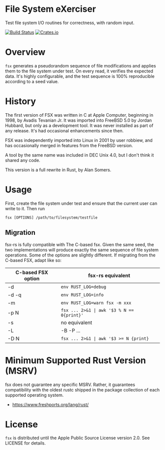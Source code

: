 # File System eXerciser

Test file system I/O routines for correctness, with random input.

[![Build Status](https://api.cirrus-ci.com/github/asomers/fsx-rs.svg)](https://cirrus-ci.com/github/asomers/fsx-rs)
[![Crates.io](https://img.shields.io/crates/v/fsx.svg)](https://crates.io/crates/fsx)

# Overview

`fsx` generates a pseudorandom sequence of file modifications and applies them
to the file system under test.  On every read, it verifies the expected data.
It's highly configurable, and the test sequence is 100% reproducible according
to a seed value.

# History

The first version of FSX was written in C at Apple Computer, beginning in 1998,
by Avadis Tevanian Jr.  It was imported into FreeBSD 5.0 by Jordan Hubbard, but
only as a development tool.  It was never installed as part of any release.
It's had occasional enhancements since then.

FSX was independently imported into Linux in 2001 by user robbiew, and has
occasionally merged in features from the FreeBSD version.

A tool by the same name was included in DEC Unix 4.0, but I don't think it
shared any code.

This version is a full rewrite in Rust, by Alan Somers.

# Usage

First, create the file system under test and ensure that the current user can
write to it.  Then run

`fsx [OPTIONS] /path/to/filesystem/testfile`

## Migration

fsx-rs is fully compatible with The C-based fsx.  Given the same seed, the two
implementations will produce exactly the same sequence of file system
operations.  Some of the options are slightly different.  If migrating from the
C-based FSX, adapt like so:

| C-based FSX option | fsx-rs equivalent                          |
| ------------------ | ------------------------------------------ |
| -d                 | `env RUST_LOG=debug`                       |
| -d -q              | `env RUST_LOG=info`                        |
| -m                 | `env RUST_LOG=warn fsx -m xxx`             |
| -p N               | `fsx ... 2>&1 \| awk '$3 % N == 0{print}'` |
| -s                 | no equivalent                              |
| -L                 | -B -P ...                                  |
| -D N               | `fsx ... 2>&1 \| awk '$3 >= N {print}`     |

# Minimum Supported Rust Version (MSRV)

fsx does not guarantee any specific MSRV.  Rather, it guarantees compatibility
with the oldest rustc shipped in the package collection of each supported
operating system.

* https://www.freshports.org/lang/rust/

# License

`fsx` is distributed until the Apple Public Source License version 2.0.  See
LICENSE for details.
